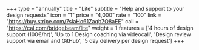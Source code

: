 +++
type = "annually"
title = "Lite"
subtitle = "Help and support to your design requests"
icon = "1"
price = "4,000"
rate = "100"
link = "https://buy.stripe.com/7sIaHo61Zaqb7O8aEE"
call = "https://cal.com/bridgebeam/lite"
weight = 1
features = ['4 hours of design support (100€/hr)', 'Up to 1 Design coaching via videocall', 'Design review support via email and GitHub', '5 day delivery per design request']
+++